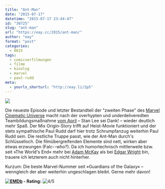 ```yaml
---
title: "Ant-Man"
date: "2015-07-17"
datetime: "2015-07-17 23:44:47"
id: "30725"
slug: "ant-man"
url: "https://eay.cc/2015/ant-man/"
author: "eay"
format: "post"
categories:
  - 0815
tags:
  - comicverfilmungen
  - filme
  - kinolog
  - marvel
  - paul-rudd
meta:
  - yourls_shorturl: "http://eay.li/2p5"
---
```


![](https://eay.cc/uploads/2015/ant-man.jpg)

Die neueste Episode und letzter Bestandteil der "zweiten Phase" des [Marvel Cinematic Universe](https://en.wikipedia.org/wiki/Marvel_Cinematic_Universe) macht nach der overhypten und underdeliveredten Teambildungsmaßnahme [vom April](//eay.cc/2015/avengers-age-of-ultron/) – Stan Lee sei Dank! – wieder deutlich mehr Spaß. Der Mix Origin-Story trifft auf Heist-Movie funktioniert und der stets sympathische Paul Rudd darf hier trotz Schrumpfanzug weiterhin Paul Rudd sein. Die restliche Truppe passt, wie der Ant-Man durch's Schlüsselloch. Die filmübergreifenden Elemente sind nett, wirken aber etwas erzwungen (Falc--who?). Da ich humortechnisch mittlerweile bzw. seit »The World's End« mehr bei [Adam McKay](https://en.wikipedia.org/wiki/Adam_McKay) als bei [Edgar Wright](https://en.wikipedia.org/wiki/Edgar_Wright) bin, trauere ich letzterem auch nicht hinterher.

Kurzum: Die beste Marvel-Nummer seit »Guardians of the Galaxy« – wenngleich der aber weiterhin ungeschlagen bleibt. Gerne mehr davon!

 **[![EMDb](https://eay.cc/uploads/pages/emdb/emdb_mini.gif)](http://eay.cc/emdb/) - Rating:** ![4/5](https://eay.cc/uploads/pages/emdb/s_4.gif)
